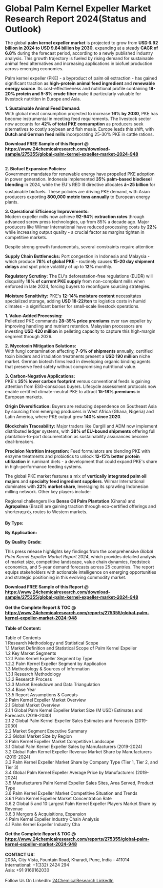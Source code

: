 <h1>Global Palm Kernel Expeller Market Research Report 2024(Status and Outlook)</h1><p>The global <strong>palm kernel expeller market</strong> is projected to grow from <strong>USD 6.92 billion in 2024 to USD 9.84 billion by 2030</strong>, expanding at a steady <strong>CAGR of 6.8%</strong> during the forecast period, according to a newly published industry analysis. This growth trajectory is fueled by rising demand for sustainable animal feed alternatives and increasing applications in biofuel production across emerging economies.</p><p>Palm kernel expeller (PKE) - a byproduct of palm oil extraction - has gained significant traction as <strong>high-protein animal feed ingredient</strong> and <strong>renewable energy source</strong>. Its cost-effectiveness and nutritional profile containing <strong>18-20% protein and 5-8% crude fiber</strong> make it particularly valuable for livestock nutrition in Europe and Asia.</p><p><strong>1. Sustainable Animal Feed Demand:</strong><br>
With global meat consumption projected to increase <strong>16% by 2030</strong>, PKE has become instrumental in meeting feed requirements. The livestock sector now accounts for <strong>42% of total PKE consumption</strong> as producers seek alternatives to costly soybean and fish meals. Europe leads this shift, with <strong>Dutch and German feed mills</strong> incorporating 25-30% PKE in cattle rations.</p><div><b>Download FREE Sample of this Report @ 
            <a href="https://www.24chemicalresearch.com/download-sample/275355/global-palm-kernel-expeller-market-2024-948">
            https://www.24chemicalresearch.com/download-sample/275355/global-palm-kernel-expeller-market-2024-948</a></b></div><br><p><strong>2. Biofuel Expansion Policies:</strong><br>
Government mandates for renewable energy have propelled PKE adoption in power generation. Indonesia implemented <strong>35% palm-based biodiesel blending</strong> in 2024, while the EU's RED III directive allocates <strong>â¬25 billion</strong> for sustainable biofuels. These policies are driving PKE demand, with Asian producers exporting <strong>800,000 metric tons annually</strong> to European energy plants.</p><p><strong>3. Operational Efficiency Improvements:</strong><br>
Modern expeller mills now achieve <strong>92-94% extraction rates</strong> through advanced screw press technologies, up from 85% a decade ago. Major producers like Wilmar International have reduced processing costs by <strong>22%</strong> while increasing output quality - a crucial factor as margins tighten in competitive markets.</p><p>Despite strong growth fundamentals, several constraints require attention:</p><p><strong>Supply Chain Bottlenecks:</strong> Port congestion in Indonesia and Malaysia - which produce <strong>78% of global PKE</strong> - routinely causes <strong>15-20 day shipment delays</strong> and spot price volatility of up to <strong>12%</strong> monthly.</p><p><strong>Regulatory Scrutiny:</strong> The EU's deforestation-free regulations (EUDR) will disqualify <strong>18% of current PKE supply</strong> from non-compliant mills when enforced in late 2024, forcing buyers to reconfigure sourcing strategies.</p><p><strong>Moisture Sensitivity:</strong> PKE's <strong>12-14% moisture content</strong> necessitates specialized storage, adding <strong>USD 18-22/ton</strong> to logistics costs in humid climates - a significant barrier for small-scale livestock operations.</p><p><strong>1. Value-Added Processing:</strong><br>
Pelletized PKE commands <strong>28-35% price premiums</strong> over raw expeller by improving handling and nutrient retention. Malaysian processors are investing <strong>USD 420 million</strong> in pelleting capacity to capture this high-margin segment through 2026.</p><p><strong>2. Mycotoxin Mitigation Solutions:</strong><br>
With fungi contamination affecting <strong>7-9% of shipments</strong> annually, certified toxin binders and irradiation treatments present a <strong>USD 190 million</strong> niche market. German biotech firms lead in developing organic binding agents that preserve feed safety without compromising nutritional value.</p><p><strong>3. Carbon-Negative Applications:</strong><br>
PKE's <strong>35% lower carbon footprint</strong> versus conventional feeds is gaining attention from ESG-conscious buyers. Lifecycle assessment protocols now enable certified climate-neutral PKE to attract <strong>15-18% premiums</strong> in European markets.</p><p><strong>Origin Diversification:</strong> Buyers are reducing dependence on Southeast Asia by sourcing from emerging producers in West Africa (Ghana, Nigeria) and Latin America, where PKE output grew <strong>140% since 2020</strong>.</p><p><strong>Blockchain Traceability:</strong> Major traders like Cargill and ADM now implement distributed ledger systems, with <strong>38% of EU-bound shipments</strong> offering full plantation-to-port documentation as sustainability assurances become deal-breakers.</p><p><strong>Precision Nutrition Integration:</strong> Feed formulators are blending PKE with enzyme treatments and probiotics to unlock <strong>12-15% better protein utilization</strong> in ruminant diets - a development that could expand PKE's share in high-performance feeding systems.</p><p>The global PKE market features a mix of <strong>vertically integrated palm oil majors</strong> and <strong>specialty feed ingredient suppliers</strong>. Wilmar International dominates with <strong>22% market share</strong>, leveraging its sprawling Indonesian milling network. Other key players include:</p><p>Regional challengers like <strong>Benso Oil Palm Plantation</strong> (Ghana) and <strong>Agropalma</strong> (Brazil) are gaining traction through eco-certified offerings and shorteræµ·è¿ routes to Western markets.</p><p><strong>By Type:</strong></p><p><strong>By Application:</strong></p><p><strong>By Quality Grade:</strong></p><p>This press release highlights key findings from the comprehensive <em>Global Palm Kernel Expeller Market Report 2024</em>, which provides detailed analysis of market size, competitive landscape, value chain dynamics, feedstock economics, and 5-year demand forecasts across 25 countries. The report equips stakeholders with actionable intelligence on emerging opportunities and strategic positioning in this evolving commodity market.</p><div><b>Download FREE Sample of this Report @ 
            <a href="https://www.24chemicalresearch.com/download-sample/275355/global-palm-kernel-expeller-market-2024-948">
            https://www.24chemicalresearch.com/download-sample/275355/global-palm-kernel-expeller-market-2024-948</a></b></div><br><div><b>Get the Complete Report & TOC @ 
            <a href="https://www.24chemicalresearch.com/reports/275355/global-palm-kernel-expeller-market-2024-948">
            https://www.24chemicalresearch.com/reports/275355/global-palm-kernel-expeller-market-2024-948</a></b></div><br>
            <b>Table of Content:</b><p>Table of Contents<br />
1 Research Methodology and Statistical Scope<br />
1.1 Market Definition and Statistical Scope of Palm Kernel Expeller<br />
1.2 Key Market Segments<br />
1.2.1 Palm Kernel Expeller Segment by Type<br />
1.2.2 Palm Kernel Expeller Segment by Application<br />
1.3 Methodology & Sources of Information<br />
1.3.1 Research Methodology<br />
1.3.2 Research Process<br />
1.3.3 Market Breakdown and Data Triangulation<br />
1.3.4 Base Year<br />
1.3.5 Report Assumptions & Caveats<br />
2 Palm Kernel Expeller Market Overview<br />
2.1 Global Market Overview<br />
2.1.1 Global Palm Kernel Expeller Market Size (M USD) Estimates and Forecasts (2019-2030)<br />
2.1.2 Global Palm Kernel Expeller Sales Estimates and Forecasts (2019-2030)<br />
2.2 Market Segment Executive Summary<br />
2.3 Global Market Size by Region<br />
3 Palm Kernel Expeller Market Competitive Landscape<br />
3.1 Global Palm Kernel Expeller Sales by Manufacturers (2019-2024)<br />
3.2 Global Palm Kernel Expeller Revenue Market Share by Manufacturers (2019-2024)<br />
3.3 Palm Kernel Expeller Market Share by Company Type (Tier 1, Tier 2, and Tier 3)<br />
3.4 Global Palm Kernel Expeller Average Price by Manufacturers (2019-2024)<br />
3.5 Manufacturers Palm Kernel Expeller Sales Sites, Area Served, Product Type<br />
3.6 Palm Kernel Expeller Market Competitive Situation and Trends<br />
3.6.1 Palm Kernel Expeller Market Concentration Rate<br />
3.6.2 Global 5 and 10 Largest Palm Kernel Expeller Players Market Share by Revenue<br />
3.6.3 Mergers & Acquisitions, Expansion<br />
4 Palm Kernel Expeller Industry Chain Analysis<br />
4.1 Palm Kernel Expeller Industry Cha</p><div><b>Get the Complete Report & TOC @ 
            <a href="https://www.24chemicalresearch.com/reports/275355/global-palm-kernel-expeller-market-2024-948">
            https://www.24chemicalresearch.com/reports/275355/global-palm-kernel-expeller-market-2024-948</a></b></div><br><b>CONTACT US:</b><br>
            203A, City Vista, Fountain Road, Kharadi, Pune, India - 411014<br>
            International: +1(332) 2424 294<br>
            Asia: +91 9169162030 <br><br>
            Follow Us On LinkedIn: <a href="https://www.linkedin.com/company/24chemicalresearch/">24ChemicalResearch LinkedIn</a>